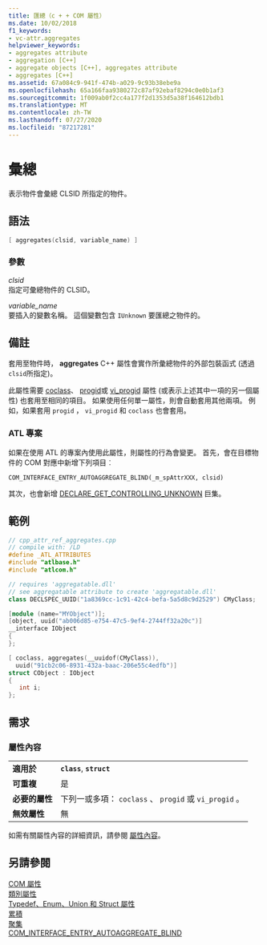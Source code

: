```yaml
---
title: 匯總（c + + COM 屬性）
ms.date: 10/02/2018
f1_keywords:
- vc-attr.aggregates
helpviewer_keywords:
- aggregates attribute
- aggregation [C++]
- aggregate objects [C++], aggregates attribute
- aggregates [C++]
ms.assetid: 67a084c9-941f-474b-a029-9c93b38ebe9a
ms.openlocfilehash: 65a166faa9380272c87af92ebaf8294c0e0b1af3
ms.sourcegitcommit: 1f009ab0f2cc4a177f2d1353d5a38f164612bdb1
ms.translationtype: MT
ms.contentlocale: zh-TW
ms.lasthandoff: 07/27/2020
ms.locfileid: "87217281"
---
```

# <a name="aggregates"></a>彙總

表示物件會彙總 CLSID 所指定的物件。

## <a name="syntax"></a>語法

```cpp
[ aggregates(clsid, variable_name) ]
```

### <a name="parameters"></a>參數

*clsid*<br/>
指定可彙總物件的 CLSID。

*variable_name*<br/>
要插入的變數名稱。 這個變數包含 `IUnknown` 要匯總之物件的。

## <a name="remarks"></a>備註

套用至物件時， **aggregates** C++ 屬性會實作所彙總物件的外部包裝函式 (透過 `clsid`所指定)。

此屬性需要 [coclass](coclass.md)、 [progid](progid.md)或 [vi_progid](vi-progid.md) 屬性 (或表示上述其中一項的另一個屬性) 也套用至相同的項目。 如果使用任何單一屬性，則會自動套用其他兩項。 例如，如果套用 `progid` ， `vi_progid` 和 `coclass` 也會套用。

### <a name="atl-projects"></a>ATL 專案

如果在使用 ATL 的專案內使用此屬性，則屬性的行為會變更。 首先，會在目標物件的 COM 對應中新增下列項目︰

```
COM_INTERFACE_ENTRY_AUTOAGGREGATE_BLIND(_m_spAttrXXX, clsid)
```

其次，也會新增 [DECLARE_GET_CONTROLLING_UNKNOWN](../../atl/reference/aggregation-and-class-factory-macros.md#declare_get_controlling_unknown) 巨集。

## <a name="example"></a>範例

```cpp
// cpp_attr_ref_aggregates.cpp
// compile with: /LD
#define _ATL_ATTRIBUTES
#include "atlbase.h"
#include "atlcom.h"

// requires 'aggregatable.dll'
// see aggregatable attribute to create 'aggregatable.dll'
class DECLSPEC_UUID("1a8369cc-1c91-42c4-befa-5a5d8c9d2529") CMyClass;

[module (name="MYObject")];
[object, uuid("ab006d85-e754-47c5-9ef4-2744ff32a20c")]
__interface IObject
{
};

[ coclass, aggregates(__uuidof(CMyClass)),
  uuid("91cb2c06-8931-432a-baac-206e55c4edfb")]
struct CObject : IObject
{
   int i;
};
```

## <a name="requirements"></a>需求

### <a name="attribute-context"></a>屬性內容

|||
|-|-|
|**適用於**|**`class`**, **`struct`**|
|**可重複**|是|
|**必要的屬性**|下列一或多項： `coclass` 、 `progid` 或 `vi_progid` 。|
|**無效屬性**|無|

如需有關屬性內容的詳細資訊，請參閱 [屬性內容](cpp-attributes-com-net.md#contexts)。

## <a name="see-also"></a>另請參閱

[COM 屬性](com-attributes.md)<br/>
[類別屬性](class-attributes.md)<br/>
[Typedef、Enum、Union 和 Struct 屬性](typedef-enum-union-and-struct-attributes.md)<br/>
[累積](/windows/win32/com/aggregation)<br/>
[聚集](/windows/win32/Midl/aggregatable)<br/>
[COM_INTERFACE_ENTRY_AUTOAGGREGATE_BLIND](../../atl/reference/com-interface-entry-macros.md#com_interface_entry_autoaggregate_blind)
